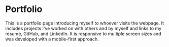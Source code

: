 # Portfolio

This is a portfolio page introducing myself to whoever visits the webpage. It includes projects I've worked on with others and by myself and links to my resume, GitHub, and LinkedIn. It is responsive to multiple screen sizes and was developed with a mobile-first approach. 
